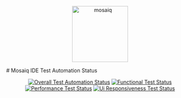 <p align="center">   <a href="https://store.mosaiq.one/" target="_blank">       <img alt="mosaiq" src="https://mosaiq-ide-test-automation.s3.amazonaws.com/ide-test-automation/reports/badge/mosaiq-store-logo.png" width="150">   </a> </p>  # Mosaiq IDE Test Automation Status <p align="center">   <a href="https://github.com/mosaiqone/ide-test-automation/actions?query=workflow%3Amosaiq-ide-test-automation">     <img alt="Overall Test Automation Status" src="https://github.com/mosaiqone/ide-test-automation/workflows/mosaiq-ide-test-automation/badge.svg"></a>    <a href=https://mosaiq-ide-test-automation.s3.amazonaws.com/ide-test-automation/reports/QA-343/319/allure-report/index.html target="_blank">     <img alt="Functional Test Status" src="https://mosaiq-ide-test-automation.s3.amazonaws.com/ide-test-automation/reports/badge/functionalTest.svg"></a>    <a href="https://github.com/mosaiqone/ide-test-automation">     <img alt="Performance Test Status" src="https://mosaiq-ide-test-automation.s3.amazonaws.com/ide-test-automation/reports/badge/performanceTest.svg"></a>    <a href="https://mosaiq-ide-test-automation.s3.amazonaws.com/ide-test-automation/reports/uiReports/report.html">     <img alt="Ui Responsiveness Test Status" src="https://mosaiq-ide-test-automation.s3.amazonaws.com/ide-test-automation/reports/badge/UiResponsiveTest.svg"></a> </p>
